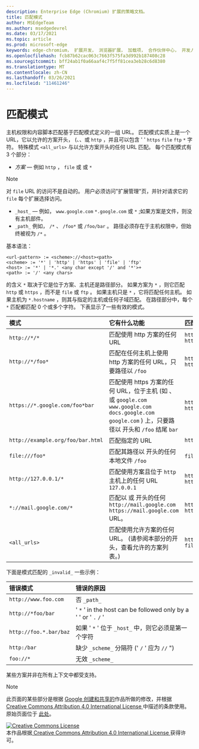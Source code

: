 ```yaml
---
description: Enterprise Edge (Chromium) 扩展的策略文档。
title: 匹配模式
author: MSEdgeTeam
ms.author: msedgedevrel
ms.date: 03/17/2021
ms.topic: article
ms.prod: microsoft-edge
keywords: edge-chromium， 扩展开发， 浏览器扩展， 加载项， 合作伙伴中心， 开发人员
ms.openlocfilehash: fcb87b62cac063c7663f575fa3d992b187408c28
ms.sourcegitcommit: bff24ab1f0a66aaf4c7f5ff81cea3eb28c6d8380
ms.translationtype: MT
ms.contentlocale: zh-CN
ms.lasthandoff: 03/26/2021
ms.locfileid: "11461246"
---
```

<!-- Copyright A. W. Fuchs

   Licensed under the Apache License, Version 2.0 (the "License");
   you may not use this file except in compliance with the License.
   You may obtain a copy of the License at

       https://www.apache.org/licenses/LICENSE-2.0

   Unless required by applicable law or agreed to in writing, software
   distributed under the License is distributed on an "AS IS" BASIS,
   WITHOUT WARRANTIES OR CONDITIONS OF ANY KIND, either express or implied.
   See the License for the specific language governing permissions and
   limitations under the License.  -->  
# <a name="match-patterns"></a>匹配模式

主机权限和内容脚本匹配基于匹配模式定义的一组 URL。  匹配模式实质上是一个 URL，它以允许的方案开头， (、、或 `http` ，并且可以包含 ' ' `https` `file` `ftp` `*` 字符。  特殊模式 `<all_urls>` 与以允许方案开头的任何 URL 匹配。  每个匹配模式有 3 个部分：  

*   _方案_ — 例如 `http` ， `file` 或 或 `*`  

> [!NOTE]
> 对 `file` URL 的访问不是自动的。  用户必须访问"扩展管理"页，并针对请求它的 `file` 每个扩展选择访问。  

*   `_host_` — 例如， `www.google.com` `*.google.com` 或 `*` ;如果方案是文件，则没有主机部件。  
*   `_path_` 例如， `/*` 、 `/foo*` 或 `/foo/bar` 。  路径必须存在于主机权限中，但始终被视为 `/*` 。  

基本语法：  

```shell
<url-pattern> := <scheme>://<host><path>
<scheme> := '*' | 'http' | 'https' | 'file' | 'ftp'
<host> := '*' | '*.' <any char except '/' and '*'>+
<path> := '/' <any chars>
```  

的含义 `*` 取决于它是位于方案、主机还是路径部分。  如果方案为 `*` ，则它匹配 `http` 或 `https` ，而不是 `file` 或 `ftp` 。  如果主机只是 `*` ，它将匹配任何主机。 如果主机为 `*.hostname` ，则其与指定的主机或任何子域匹配。  在路径部分中，每个 `*` 匹配都匹配 0 个或多个字符。  下表显示了一些有效的模式。  

| 模式 | 它有什么功能 | 匹配 URL 的示例 |  
|:--- |:--- |:--- |  
| `http://*/*` | 匹配使用 http 方案的任何 URL | `http://www.google.com` `http://example.org/foo/bar.html` |  
| `http://*/foo*` | 匹配在任何主机上使用 http 方案的任何 URL，只要路径以 `/foo` | `http://example.com/foo/bar.html` `http://www.google.com/foo` |  
| `https://*.google.com/foo*bar` | 匹配使用 https 方案的任何 URL，位于主机 \(如 、 或 `google.com` `www.google.com` `docs.google.com` `google.com` \) 上，只要路径以 开头和 `/foo` 结尾 `bar` | `https://www.google.com/foo/baz/bar` `https://docs.google.com/foobar` |  
| `http://example.org/foo/bar.html` | 匹配指定的 URL | `http://example.org/foo/bar.html` |  
|`file:///foo*` | 匹配其路径以 开头的任何本地文件 `/foo` | `file:///foo/bar.html` `file:///foo` |  
| `http://127.0.0.1/*` | 匹配使用方案且位于 `http` 主机上的任何 URL `127.0.0.1` | `http://127.0.0.1` `http://127.0.0.1/foo/bar.html` |  
| `*://mail.google.com/*` | 匹配以 或 开头的任何 `http://mail.google.com` `https://mail.google.com` URL。 | `http://mail.google.com/foo/baz/bar` `https://mail.google.com/foobar` |  
| `<all_urls>` | 匹配使用允许方案的任何 URL。 \(请参阅本部分的开头，查看允许的方案列表。\)  | `http://example.org/foo/bar.html` `file:///bar/baz.html` |  

下面是模式匹配的 `_invalid_` 一些示例：

| 错误模式 | 错误的原因 |  
|:--- |:--- |  
| `http://www.foo.com` | 否 `_path_` |  
| `http://*foo/bar` | ' `*` ' in the host can be followed only by a ' ' or ' `.` `/` ' |  
| `http://foo.*.bar/baz` | 如果 ' `*` ' 位于 `_host_` 中，则它必须是第一个字符 |  
| `http:/bar` | 缺少 `_scheme_` 分隔符 \(' `/` ' 应为 `//` "\)  |  
| `foo://*` | 无效 `_scheme_` |  

某些方案并非在所有上下文中都受支持。

> [!NOTE]
> 此页面的某些部分是根据 [Google 创建和共享的][GoogleSitePolicies]作品所做的修改，并根据[ Creative Commons Attribution 4.0 International License ][CCA4IL]中描述的条款使用。  
> 原始页面位于 [此处](https://developer.chrome.com/extensions/match_patterns)。  

[![Creative Commons License][CCby4Image]][CCA4IL]  
本作品根据[ Creative Commons Attribution 4.0 International License ][CCA4IL]获得许可。  

[CCA4IL]: https://creativecommons.org/licenses/by/4.0  
[CCby4Image]: https://i.creativecommons.org/l/by/4.0/88x31.png  
[GoogleSitePolicies]: https://developers.google.com/terms/site-policies  
